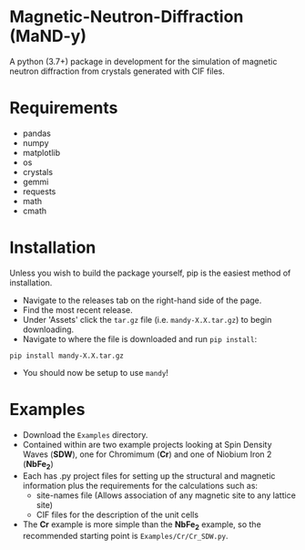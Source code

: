 # Magnetic-Neutron-Diffraction (MaND-y)
A python (3.7+) package in development for the simulation of magnetic neutron diffraction from crystals generated with CIF files.

# Requirements
- pandas
- numpy
- matplotlib
- os
- crystals
- gemmi
- requests
- math
- cmath

# Installation
Unless you wish to build the package yourself, pip is the easiest method of installation.
- Navigate to the releases tab on the right-hand side of the page.
- Find the most recent release.
- Under 'Assets' click the `tar.gz` file (i.e. `mandy-X.X.tar.gz`) to begin downloading.
- Navigate to where the file is downloaded and run `pip install`:
```shell
pip install mandy-X.X.tar.gz
```
- You should now be setup to use `mandy`!

# Examples
- Download the `Examples` directory. 
- Contained within are two example projects looking at Spin Density Waves (**SDW**), one for Chromimum (**Cr**) and one of Niobium Iron 2 (**NbFe<sub>2</sub>**)
- Each has .py project files for setting up the structural and magnetic information plus the requirements for the calculations such as:
	- site-names file (Allows association of any magnetic site to any lattice site)
	- CIF files for the description of the unit cells
- The **Cr** example is more simple than the **NbFe<sub>2</sub>** example, so the recommended starting point is `Examples/Cr/Cr_SDW.py`.
